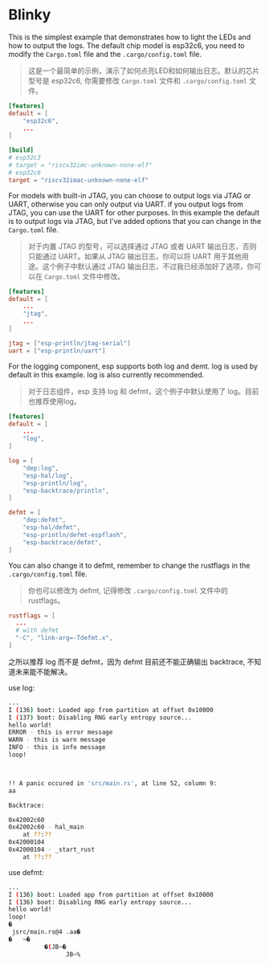 # Blinky

This is the simplest example that demonstrates how to light the LEDs and how to output the logs. The default chip model is esp32c6, you need to modify the `Cargo.toml` file and the `.cargo/config.toml` file.

> 这是一个最简单的示例，演示了如何点亮LED和如何输出日志。默认的芯片型号是 esp32c6, 你需要修改 `Cargo.toml` 文件和 `.cargo/config.toml` 文件。

```toml
[features]
default = [
    "esp32c6",
    ...
]
```

```toml
[build]
# esp32c3
# target = "riscv32imc-unknown-none-elf"
# esp32c6
target = "riscv32imac-unknown-none-elf"
```

For models with built-in JTAG, you can choose to output logs via JTAG or UART, otherwise you can only output via UART. if you output logs from JTAG, you can use the UART for other purposes. In this example the default is to output logs via JTAG, but I've added options that you can change in the `Cargo.toml` file.

> 对于内置 JTAG 的型号，可以选择通过 JTAG 或者 UART 输出日志，否则只能通过 UART。如果从 JTAG 输出日志，你可以将 UART 用于其他用途。这个例子中默认通过 JTAG 输出日志，不过我已经添加好了选项，你可以在 `Cargo.toml` 文件中修改。

```toml
[features]
default = [
    ...
    "jtag",
    ...
]

jtag = ["esp-println/jtag-serial"]
uart = ["esp-println/uart"]
```

For the logging component, esp supports both log and demt. log is used by default in this example. log is also currently recommended.

> 对于日志组件，esp 支持 log 和 defmt，这个例子中默认使用了 log。目前也推荐使用log。

```toml
[features]
default = [
    ...
    "log",
]

log = [
    "dep:log",
    "esp-hal/log",
    "esp-println/log",
    "esp-backtrace/println",
]

defmt = [
    "dep:defmt",
    "esp-hal/defmt",
    "esp-println/defmt-espflash",
    "esp-backtrace/defmt",
]
```

You can also change it to defmt, remember to change the rustflags in the `.cargo/config.toml` file.

> 你也可以修改为 defmt, 记得修改 `.cargo/config.toml` 文件中的 rustflags。

```toml
rustflags = [
  ...
  # with defmt
  "-C", "link-arg=-Tdefmt.x",
]
```

之所以推荐 log 而不是 defmt，因为 defmt 目前还不能正确输出 backtrace, 不知道未来能不能解决。

use log:

```sh
...
I (136) boot: Loaded app from partition at offset 0x10000
I (137) boot: Disabling RNG early entropy source...
hello world!
ERROR - this is error message
WARN - this is warn message
INFO - this is info message
loop!



!! A panic occured in 'src/main.rs', at line 52, column 9:
aa

Backtrace:

0x42002c60
0x42002c60 - hal_main
    at ??:??
0x42000104
0x42000104 - _start_rust
    at ??:??
```

use defmt:

```sh
...
I (136) boot: Loaded app from partition at offset 0x10000
I (136) boot: Disabling RNG early entropy source...
hello world!
loop!
�
 jsrc/main.rs@4	.aa�
�	~�
          �(JB~�
                JB~%
```

